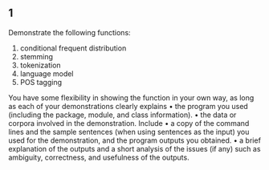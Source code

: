 ## 1
Demonstrate the following functions: 

1.	conditional frequent distribution
2.	stemming
3.	tokenization
4.	language model
5.	POS tagging

You have some flexibility in showing the function in your own way, as long as each of your demonstrations clearly explains
•	the program you used (including the package, module, and class information). 
•	the data or corpora involved in the demonstration.
Include
•	a copy of the command lines and the sample sentences (when using sentences as the input) you used for the demonstration, and the program outputs you obtained. 
•	a brief explanation of the outputs and a short analysis of the issues (if any) such as ambiguity, correctness, and usefulness of the outputs.
